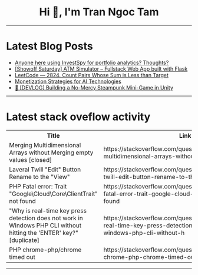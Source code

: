 <h1 align="center">Hi 👋, I'm Tran Ngoc Tam</h1>

---

# Latest Blog Posts 
<!-- BLOG-POST-LIST:START -->
- [Anyone here using InvestSpy for portfolio analytics? Thoughts?](https://dev.to/denis21/anyone-here-using-investspy-for-portfolio-analytics-thoughts-38ak)
- [[Showoff Saturday] ATM Simulator – Fullstack Web App built with Flask](https://dev.to/dennis_mpoukouris_8a1f826/showoff-saturday-atm-simulator-fullstack-web-app-built-with-flask-741)
- [LeetCode — 2824. Count Pairs Whose Sum is Less than Target](https://dev.to/bendlmp/leetcode-2824-count-pairs-whose-sum-is-less-than-target-380)
- [Monetization Strategies for AI Technologies](https://dev.to/pponali/monetization-strategies-for-ai-technologies-3596)
- [🧭 [DEVLOG] Building a No-Mercy Steampunk Mini-Game in Unity](https://dev.to/tonikaren2632_5548d75857a/devlog-building-a-no-mercy-steampunk-mini-game-in-unity-2mm)
<!-- BLOG-POST-LIST:END -->

---

# Latest stack oveflow activity
<table>
  <tr><th>Title</th><th>Link</th></tr>
  <!-- STACKOVERFLOW:START --><tr><td>Merging Multidimensional Arrays without Merging empty values [closed]</td><td>https://stackoverflow.com/questions/79645431/merging-multidimensional-arrays-without-merging-empty-values</td></tr><tr><td>Laveral Twill &quot;Edit&quot; Button Rename to the &quot;View&quot;</td><td>https://stackoverflow.com/questions/79645404/laveral-twill-edit-button-rename-to-the-view</td></tr><tr><td>PHP Fatal error: Trait &quot;Google\Cloud\Core\ClientTrait&quot; not found</td><td>https://stackoverflow.com/questions/79645349/php-fatal-error-trait-google-cloud-core-clienttrait-not-found</td></tr><tr><td>&quot;Why is real-time key press detection does not work in Windows PHP CLI without hitting the &#39;ENTER&#39; key?&quot; [duplicate]</td><td>https://stackoverflow.com/questions/79645044/why-is-real-time-key-press-detection-does-not-work-in-windows-php-cli-without-h</td></tr><tr><td>PHP chrome-php/chrome timed out</td><td>https://stackoverflow.com/questions/79645039/php-chrome-php-chrome-timed-out</td></tr><!-- STACKOVERFLOW:END -->
</table>

---


